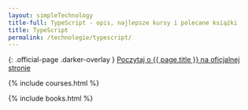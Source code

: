 ```yaml
---
layout: simpleTechnology
title-full: TypeScript - opis, najlepsze kursy i polecane książki
title: TypeScript
permalink: /technologie/typescript/
---
```


{: .official-page .darker-overlay }
[Poczytaj o {{ page.title }} na oficjalnej stronie](https://www.typescriptlang.org/)

{% include courses.html %}

{% include books.html %}
